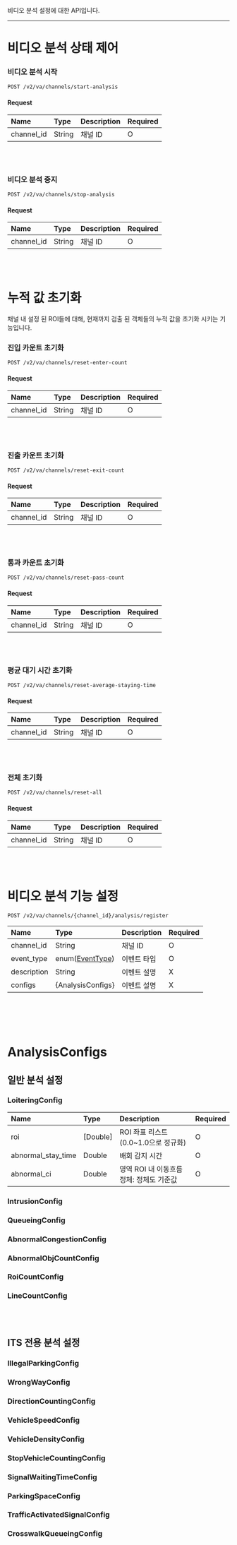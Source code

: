 비디오 분석 설정에 대한 API입니다.

------------------------
# 비디오 분석 상태 제어
### 비디오 분석 시작

```
POST /v2/va/channels/start-analysis
```

#### Request
| Name | Type | Description | Required |
| :---- | :---- |:---- |:---- |
| channel_id | String | 채널 ID | O |

<br><br>
### 비디오 분석 중지

```
POST /v2/va/channels/stop-analysis
```

#### Request
| Name | Type | Description | Required |
| :---- | :---- |:---- |:---- |
| channel_id | String | 채널 ID | O |

<br><br>

# 누적 값 초기화

채널 내 설정 된 ROI들에 대해, 현재까지 검출 된 객체들의 누적 값을 초기화 시키는 기능입니다.

### 진입 카운트 초기화

```
POST /v2/va/channels/reset-enter-count
```

#### Request
| Name | Type | Description | Required |
| :---- | :---- |:---- |:---- |
| channel_id | String | 채널 ID | O |

<br><br>
### 진출 카운트 초기화

```
POST /v2/va/channels/reset-exit-count
```

#### Request
| Name | Type | Description | Required |
| :---- | :---- |:---- |:---- |
| channel_id | String | 채널 ID | O |

<br><br>
### 통과 카운트 초기화

```
POST /v2/va/channels/reset-pass-count
```

#### Request
| Name | Type | Description | Required |
| :---- | :---- |:---- |:---- |
| channel_id | String | 채널 ID | O |


<br><br>
### 평균 대기 시간 초기화

```
POST /v2/va/channels/reset-average-staying-time
```

#### Request
| Name | Type | Description | Required |
| :---- | :---- |:---- |:---- |
| channel_id | String | 채널 ID | O |

<br><br>
### 전체 초기화

```
POST /v2/va/channels/reset-all
```

#### Request
| Name | Type | Description | Required |
| :---- | :---- |:---- |:---- |
| channel_id | String | 채널 ID | O |


<br><br>


# 비디오 분석 기능 설정

```
POST /v2/va/channels/{channel_id}/analysis/register
```


| Name | Type | Description | Required |
| :---- | :---- |:---- |:---- |
| channel_id | String | 채널 ID | O |
| event_type | enum([EventType](classes.md#EventType)) | 이벤트 타입 | O |
| description | String | 이벤트 설명 | X |
| configs | {AnalysisConfigs} | 이벤트 설명 | X |

<br><br>
----------------
# AnalysisConfigs

## 일반 분석 설정
### LoiteringConfig

| Name | Type | Description | Required |
| :---- | :---- |:---- |:---- |
| roi | [Double] | ROI 좌표 리스트 (0.0~1.0으로 정규화) | O |
| abnormal_stay_time | Double | 배회 감지 시간 | O |
| abnormal_ci | Double | 영역 ROI 내 이동흐름 정체: 정체도 기준값 | O |


### IntrusionConfig

### QueueingConfig

### AbnormalCongestionConfig

### AbnormalObjCountConfig

### RoiCountConfig

### LineCountConfig


<br><br>

## ITS 전용 분석 설정

### IllegalParkingConfig

### WrongWayConfig

### DirectionCountingConfig

### VehicleSpeedConfig

### VehicleDensityConfig

### StopVehicleCountingConfig

### SignalWaitingTimeConfig

### ParkingSpaceConfig

### TrafficActivatedSignalConfig

### CrosswalkQueueingConfig